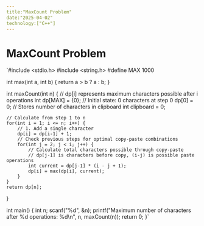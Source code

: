 ```yaml
---
title:"MaxCount Problem"
date:"2025-04-02"
technology:["C++"]
---
```


# MaxCount Problem

`#include <stdio.h>
#include <string.h>
#define MAX 1000

int max(int a, int b) {
    return a > b ? a : b;
}

int maxCount(int n) {
    // dp[i] represents maximum characters possible after i operations
    int dp[MAX] = {0};
    // Initial state: 0 characters at step 0
    dp[0] = 0;
    // Stores number of characters in clipboard
    int clipboard = 0;
    
    // Calculate from step 1 to n
    for(int i = 1; i <= n; i++) {
        // 1. Add a single character
        dp[i] = dp[i-1] + 1;
        // Check previous steps for optimal copy-paste combinations
        for(int j = 2; j < i; j++) {
            // Calculate total characters possible through copy-paste
            // dp[j-1] is characters before copy, (i-j) is possible paste operations
            int current = dp[j-1] * (i - j + 1);
            dp[i] = max(dp[i], current);
        }
    }
    return dp[n];
}

int main() {
    int n;
    scanf("%d", &n);
    printf("Maximum number of characters after %d operations: %d\n", n, maxCount(n));
    return 0;
}`